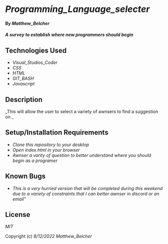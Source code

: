 # _Programming_Language_selecter_

#### By _Matthew_Belcher_

#### _A survey to establish where new programmers should begin_

## Technologies Used

* _Visual_Studios_Coder_
* _CSS_
* _HTML_
* _GIT_BASH_
* _Javascript_

## Description

_This will allow the user to select a variety of awnsers to find a suggestion on _

## Setup/Installation Requirements

* _Clone this repository to your desktop_
* _Open index.html in your browser_
* _Awnser a varity of question to better understand where you should begin as a programer_

## Known Bugs

* _This is a very hurried version that will be completed during this weekend due to a variety of constraints that I can better awnser in discord or an email"_



## License

_MIT_

Copyright (c) _8/12/2022_ _Matthew_Belcher_